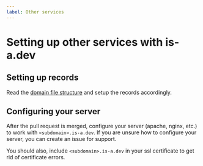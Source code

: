 ```yaml
---
label: Other services
---
```


# Setting up other services with is-a.dev

## Setting up records
Read the [domain file structure](/docs/domain-structure) and setup the records accordingly.

## Configuring your server
After the pull request is merged, configure your server (apache, nginx, etc.) to work with `<subdomain>.is-a.dev`. If you are unsure how to configure your server, you can create an issue for support.

You should also, include `<subdomain>.is-a.dev` in your ssl certificate to get rid of certificate errors.